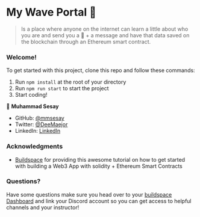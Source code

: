# My Wave Portal 👋

> Is a place where anyone on the internet can learn a little about who you are and send you a 👋 + a message and have that data saved on the blockchain through an Ethereum smart contract.

### **Welcome!**

To get started with this project, clone this repo and follow these commands:

1. Run `npm install` at the root of your directory
2. Run `npm run start` to start the project
3. Start coding!

👤 **Muhammad Sesay**

- GitHub: [@mmsesay](https://github.com/mmsesay)
- Twitter: [@DeeMaejor](https://twitter.com/DeeMaejor)
- LinkedIn: [LinkedIn](https://linkedin.com/in/muhammad-m-sesay)

### Acknowledgments

- [Buildspace](https://buildspace.so) for providing this awesome tutorial on how to get started with building a Web3 App with solidity + Ethereum Smart Contracts

### **Questions?**

Have some questions make sure you head over to your [buildspace Dashboard](https://app.buildspace.so/courses/CO02cf0f1c-f996-4f50-9669-cf945ca3fb0b) and link your Discord account so you can get access to helpful channels and your instructor!
